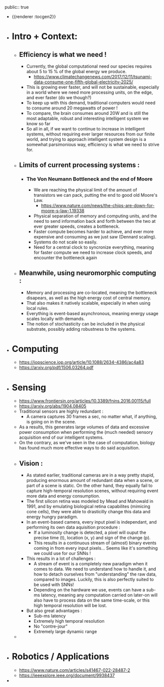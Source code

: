 public:: true

- {{renderer :tocgen2}}
- # Intro + Context:
	- ## Efficiency is what we need !
		- Currently, the global computational need our species requires about 5 to 15 % of the global energy we produce.
			- https://www.climatechangenews.com/2017/12/11/tsunami-data-consume-one-fifth-global-electricity-2025/
		- This is growing ever faster, and will not be sustainable, especially in a world where we need more processing units, on the edge, and ever faster (do we though?)
		- To keep up with this demand, traditional computers would need to consume around 20 megawatts of power !
		- To compare, the brain consumes around 20W and is still the most adaptable, robust and interesting intelligent system we know so far
		- So all in all, if we want to continue to increase in intelligent systems, without requiring ever larger resources from our finite world, and trying to approach intelligent system design is a somewhat parsimonious way, efficiency is what we need to strive for.
	- ## Limits of current processing systems :
		- ### The Von Neumann Bottleneck and the end of Moore
			- We are reaching the physical limit of the amount of transistors we can pack, putting the end to good old Moore's Law.
				- https://www.nature.com/news/the-chips-are-down-for-moore-s-law-1.19338
			- Physical separation of memory and computing units, and the need to send information back and forth between the two at ever greater speeds, creates a bottleneck.
			- Faster compute becomes harder to achieve, and ever more expensive and consuming as we just saw (Dennard scaling).
			- Systems do not scale so easily.
			- Need for a central clock to syncronize everything, meaning for faster compute we need to increase clock speeds, and encounter the bottleneck again
	- ## Meanwhile, using neuromorphic computing :
		- Memory and processing are co-located, meaning the bottleneck disapears, as well as the high energy cost of central memory.
		- That also makes it natively scalable, especially in when using local rules.
		- Everything is event-based asynchronous, meaning energy usage scales locally with demands.
		- The notion of stochasticity can be included in the physical substrate, possibly adding robustness to the systems.
- # Computing
	- https://iopscience.iop.org/article/10.1088/2634-4386/ac4a83
	- https://arxiv.org/pdf/1506.03264.pdf
- # Sensing
	- https://www.frontiersin.org/articles/10.3389/fnins.2016.00115/full
	- https://arxiv.org/abs/1904.08405
	- Traditional sensors are highly redundant :
		- A camera captures 30 frames a sec, no matter what, if anything, is going on in the scene.
	- As a results, this generates large volumes of data and excessive power consumption when performing the (much needed) sensory acquisition end of our intelligent systems.
	- On the contrary, as we've seen in the case of computation, biology has found much more effective ways to do said acquisition.
	- ## Vision :
		- As stated earlier, traditional cameras are in a way pretty stupid, producing enormous amount of redundant data when a scene, or part of a scene is static. On the other hand, they equally fail to capture high-temporal resolution scenes, without requiring event more data and energy consumption.
		- The first silicon retina was modeled by Mead and Mahowald in 1991, and by emulating biological retina capabilites (mimicing cone cells), they were able to drasticilly change this data and energy hungry paradigm.
		- In an event-based camera, every input pixel is independant, and performing its own data aquisition procedure :
			- If a luminosity change is detected, a pixel will ouput the precise time (t), location (x, y) and sign of the change (p).
			- This results in a continuous stream of (almost) binary events coming in from every input pixels... Seems like it's something we could use for our SNNs !
		- This results in a lot of challenges :
			- A stream of event is a completely new paradigm when it comes to data. We need to understand how to handle it, and how to detach ourselves from "understanding" the raw data, compared to images. Luckily, this is also perfectly suited to be used with SNNs!
			- Depending on the hardware we use, events can have a sub-ms latency, meaning any computation carried on later-on will also have to process data on the same time-scale, or this high temporal resolution will be lost.
		- But also great advantages :
			- Sub-ms latency
			- Extremely high temporal resolution
			- No "contre-jour"
			- Extremely large dynamic range
	-
- # Robotics / Applications
	- https://www.nature.com/articles/s41467-022-28487-2
	- https://ieeexplore.ieee.org/document/9938437
-